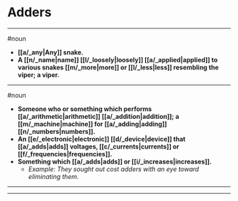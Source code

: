 # Adders
---
#noun
- **[[a/_any|Any]] snake.**
- **A [[n/_name|name]] [[l/_loosely|loosely]] [[a/_applied|applied]] to various snakes [[m/_more|more]] or [[l/_less|less]] resembling the viper; a viper.**
---
#noun
- **Someone who or something which performs [[a/_arithmetic|arithmetic]] [[a/_addition|addition]]; a [[m/_machine|machine]] for [[a/_adding|adding]] [[n/_numbers|numbers]].**
- **An [[e/_electronic|electronic]] [[d/_device|device]] that [[a/_adds|adds]] voltages, [[c/_currents|currents]] or [[f/_frequencies|frequencies]].**
- **Something which [[a/_adds|adds]] or [[i/_increases|increases]].**
	- _Example: They sought out cost adders with an eye toward eliminating them._
---
---

